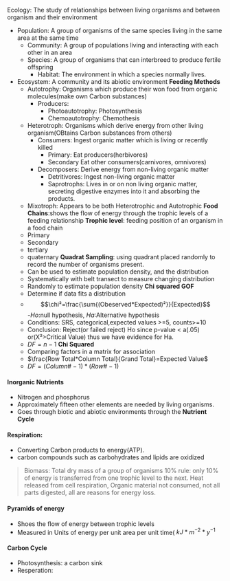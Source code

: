 Ecology: The study of relationships between living organisms and between organism and their environment
 - Population: A group of organisms of the  same species living in the same area at the same time
	 - Community: A group of populations living and interacting with each other in an area
	 - Species: A group of organisms that can interbreed to produce fertile offspring
		 - Habitat: The environment in which a species normally lives.
- Ecosystem:  A community and its abiotic environment
**Feeding Methods**
	- Autotrophy: Organisms which produce their won food from organic molecules(make own Carbon substances)
		- Producers:
			- Photoautotrophy: Photosynthesis
			- Chemoautotrophy: Chemothesis
	- Heterotroph: Organisms which derive energy from other living organism(OBtains Carbon substances from others)
		- Consumers: Ingest organic matter which is living or recently killed
			- Primary: Eat producers(herbivores)
			- Secondary Eat other consumers(carnivores, omnivores)
		- Decomposers: Derive energy from non-living organic matter
			- Detritivores: Ingest non-living organic matter
			- Saprotrophs: Lives in or on non living organic matter, secreting digestive enzymes into it and absorbing the products.
	- Mixotroph: Appears to be both Heterotrophic and Autotrophic
**Food Chains**:shows the flow of energy through the trophic levels of a feeding relationship
**Trophic level**: feeding position of an organism in a food chain
	- Primary
	- Secondary
	- tertiary
	- quaternary
**Quadrat Sampling**: using quadrant placed randomly to record the number of organisms present.
	- Can be used to estimate population density, and the distribution
	- Systematically with belt transect to measure changing distribution
	- Randomly to estimate population density
**Chi squared GOF**
	- Determine if data fits a distribution
	- $$\chi²=\frac{\sum{(Obeserved*Expected)²}}{Expected}$$
	-*Ho*:null hypothesis, *Ha*:Alternative hypothesis
	- Conditions: SRS, categorical,expected values >=5, counts>=10
	- Conclusion: Reject(or failed reject) Ho since p-value < a(.05) or(X²>Critical Value) thus we have evidence for Ha. 
	- $DF = n-1$
**Chi Squared**
	- Comparing factors in a matrix for association
	- $\frac{Row Total*Column Total}{Grand Total}=Expected Value$
	- $DF=(Column\#-1)*(Row\# -1)$
#### Inorganic Nutrients
 - Nitrogen and phosphorus
 - Approximately fifteen other elements are needed by living organisms.
 - Goes through biotic and abiotic environments through the **Nutrient Cycle**
 #### Respiration: 
 - Converting Carbon products to energy(ATP).
 - carbon compounds such as carbohydrates and lipids are oxidized
> Biomass: Total dry mass of a group of organisms
> 10% rule: only 10% of energy is transferred from one trophic level to the next. Heat released from cell respiration, Organic material not consumed, not all parts digested, all are reasons for energy loss.

#### Pyramids of energy
 - Shoes the flow of energy between trophic levels
 - Measured in Units of energy per unit area per unit time( $kJ*m^{-2} * y^{-1}$

#### Carbon Cycle
 - Photosynthesis: a carbon sink
 - Resperation: 
<!--stackedit_data:
eyJoaXN0b3J5IjpbODI3MzMxNzU4LDQ4MTcxMTU0NCwtMTc3OT
A0OTc2NCw0NDU4NDYxMDgsLTIwMzc2NDI2NzEsMTEzMjc0ODgw
OSwzNzQxMDI1MjEsLTc0ODg5NjM3OCw5Nzg1NDM3NiwtMTMxMz
c5Mjg4NCwxODY4NTI4OTgsLTEyMjM1NTM1MTIsLTExNjEwOTQz
NDIsLTE2MDg5ODYyNzAsMTY3MzM5NTc1MSwtMjk1NzIzODM2LD
g2NDczMDU3LDcwNTk3NzY5NCwtMTg2MjQ3MDc2Niw1MDAzMzMw
NzNdfQ==
-->